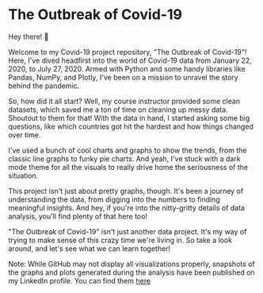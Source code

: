 # The Outbreak of Covid-19

Hey there! 👋 

Welcome to my Covid-19 project repository, "The Outbreak of Covid-19"! Here, I've dived headfirst into the world of Covid-19 data from January 22, 2020, to July 27, 2020. Armed with Python and some handy libraries like Pandas, NumPy, and Plotly, I've been on a mission to unravel the story behind the pandemic.

So, how did it all start? Well, my course instructor provided some clean datasets, which saved me a ton of time on cleaning up messy data. Shoutout to them for that! With the data in hand, I started asking some big questions, like which countries got hit the hardest and how things changed over time.

I've used a bunch of cool charts and graphs to show the trends, from the classic line graphs to funky pie charts. And yeah, I've stuck with a dark mode theme for all the visuals to really drive home the seriousness of the situation.

This project isn't just about pretty graphs, though. It's been a journey of understanding the data, from digging into the numbers to finding meaningful insights. And hey, if you're into the nitty-gritty details of data analysis, you'll find plenty of that here too!

"The Outbreak of Covid-19" isn't just another data project. It's my way of trying to make sense of this crazy time we're living in. So take a look around, and let's see what we can learn together!

Note: While GitHub may not display all visualizations properly, snapshots of the graphs and plots generated during the analysis have been published on my LinkedIn profile. You can find them [here](https://www.linkedin.com/feed/update/urn:li:activity:7162677402878369792/)

